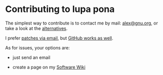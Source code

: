 # Contributing to lupa pona

The simplest way to contribute is to contact me by mail:
[alex@gnu.org](mailto:alex@gnu.org), or take a look at the
[alternatives](https://alexschroeder.ch/wiki/Contact).

I prefer [patches via email](https://git-send-email.io/), but [GitHub
works as well](https://github.com/kensanata/lupa-pona).

As for issues, your options are:

* just send an email

* create a page on my [Software Wiki](https://alexschroeder.ch/software/Lupa%20Pona)
